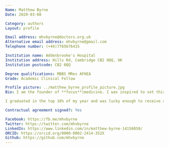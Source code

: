 ```yaml
---
Name: Matthew Byrne
Date: 2020-03-08

Category: authors
Layout: profile

Email address: mhvbyrne@doctors.org.uk
Alternative email address: mhvbyrne@gmail.com
Telephone number: (+44)7765676415

Institution name: Addenbrooke's Hospital
Institution address: Hills Rd, Cambridge CB2 0QQ, UK
Institution postcode: CB2 0QQ

Degree qualifications: MBBS MRes AFHEA
Grade: Academic Clinical Fellow

Profile picture: ../matthew_byrne_profile_picture.jpg
Bio: I am the founder of **focus**|medicine. I was inspired to set this up because I felt current educational resources weren't up to scratch. I am an Academic Clinical Fellow in Oxford and I also completed an Academic Foundation Programme in Surgery in Cambridge, as well as a year out of programme as an Anatomy Demonstrator for Cambridge University. I am particularly interested in academic surgery and entrepreneurship, but I have been surprised by how much I have enjoyed teaching and that was part of the inspiration for setting up this resource.

I graduated in the top 10% of my year and was lucky enough to receive a number of prizes along the way. I also love volunteering and with some friends I started an organ donation education charity called [We Are Donors](https://www.wearedonors.org) as well as a [medical student research journal](https://journal.nsamr.ac.uk). In the future, I hope to complete a PhD and to pursue a career as an Academic Surgeon.

Contractual agreement signed?: Yes

Facebook: https://fb.me/mhvbyrne
Twitter: https://twitter.com/mhvbyrne
LinkedIn: https://www.linkedin.com/in/matthew-byrne-14156050/
ORCID: https://orcid.org/0000-0002-2414-352X
Github: https://github.com/mhvbyrne
---
```

